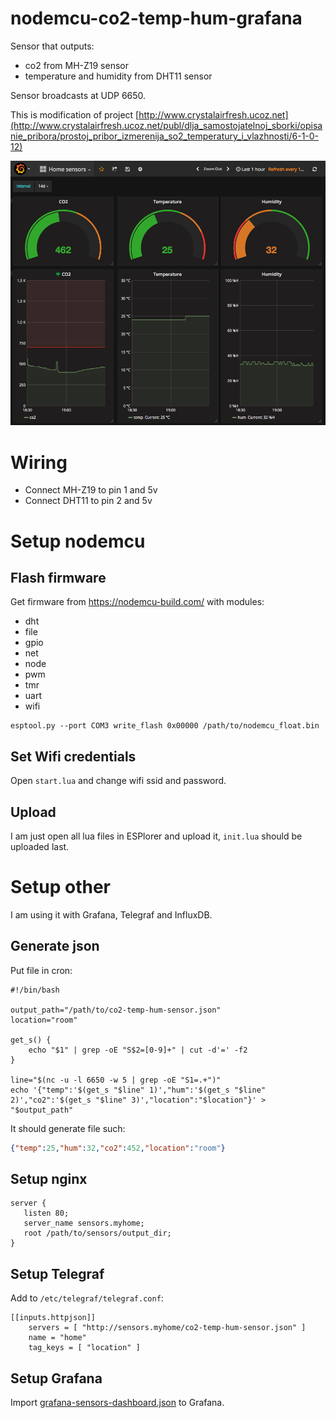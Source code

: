 # nodemcu-co2-temp-hum-grafana

Sensor that outputs:

- co2 from MH-Z19 sensor
- temperature and humidity from DHT11 sensor

Sensor broadcasts at UDP 6650.

This is modification of project [http://www.crystalairfresh.ucoz.net](http://www.crystalairfresh.ucoz.net/publ/dlja_samostojatelnoj_sborki/opisanie_pribora/prostoj_pribor_izmerenija_so2_temperatury_i_vlazhnosti/6-1-0-12)

![sensors](sensors-grafana.png)

# Wiring
- Connect MH-Z19 to pin 1 and 5v
- Connect DHT11 to pin 2 and 5v

# Setup nodemcu

## Flash firmware
Get firmware from https://nodemcu-build.com/ with modules:

- dht
- file
- gpio
- net
- node
- pwm
- tmr
- uart
- wifi

```
esptool.py --port COM3 write_flash 0x00000 /path/to/nodemcu_float.bin
```

## Set Wifi credentials
Open `start.lua` and change wifi ssid and password.

## Upload 
I am just open all lua files in ESPlorer and upload it, `init.lua` should be uploaded last.

# Setup other
I am using it with Grafana, Telegraf and InfluxDB.

## Generate json
Put file in cron:

```
#!/bin/bash

output_path="/path/to/co2-temp-hum-sensor.json"
location="room"

get_s() {
	echo "$1" | grep -oE "S$2=[0-9]+" | cut -d'=' -f2
}

line="$(nc -u -l 6650 -w 5 | grep -oE "S1=.+")"
echo '{"temp":'$(get_s "$line" 1)',"hum":'$(get_s "$line" 2)',"co2":'$(get_s "$line" 3)',"location":"$location"}' > "$output_path"
```

It should generate file such:
``` json
{"temp":25,"hum":32,"co2":452,"location":"room"}
```

## Setup nginx
```
server {
   listen 80;
   server_name sensors.myhome;
   root /path/to/sensors/output_dir;
}
```

## Setup Telegraf
Add to `/etc/telegraf/telegraf.conf`:
```
[[inputs.httpjson]]
    servers = [ "http://sensors.myhome/co2-temp-hum-sensor.json" ]
    name = "home"
    tag_keys = [ "location" ]
```

## Setup Grafana
Import [grafana-sensors-dashboard.json](grafana-sensors-dashboard.json) to Grafana.
